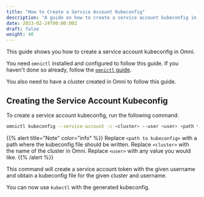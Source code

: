 ```yaml
---
title: "How to Create a Service Account Kubeconfig"
description: "A guide on how to create a service account kubeconfig in Omni."
date: 2023-02-24T00:00:00Z
draft: false
weight: 40
---
```


This guide shows you how to create a service account kubeconfig in Omni.

You need `omnictl` installed and configured to follow this guide.
If you haven't done so already, follow the [`omnictl` guide](../how-to-install-and-configure-omnictl).

You also need to have a cluster created in Omni to follow this guide.

## Creating the Service Account Kubeconfig

To create a service account kubeconfig, run the following command:

```bash
omnictl kubeconfig --service-account -c <cluster> --user <user> <path to kubeconfig>
```

{{% alert title="Note" color="info" %}}
Replace `<path to kubeconfig>` with a path where the kubeconfig file should be written.
Replace `<cluster>` with the name of the cluster in Omni.
Replace `<user>` with any value you would like.
{{% /alert %}}

This command will create a service account token with the given username and obtain a kubeconfig file for the given cluster and username.


You can now use `kubectl` with the generated kubeconfig.

